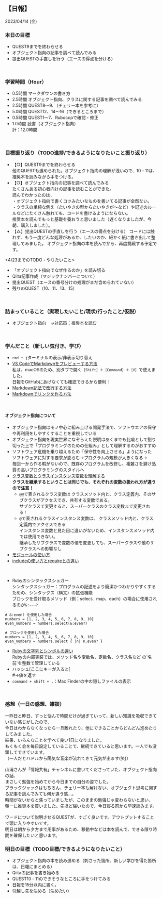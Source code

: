 ## 【日報】
2023/04/14 (金)
<br>

### 本日の目標
- QUEST9までを終わらせる
- オブジェクト指向の記事を調べて読んでみる
- 提出QUESTの手直しを行う（エースの得点を分ける）
<br>

### 学習時間（Hour）
- 0.5時間 マークダウンの書き方
- 2.5時間 オブジェクト指向、クラスに関する記事を調べて読んでみる
- 2.5時間 QUEST8〜9、（チェリー本を参考に）
- 5.0時間 QUEST12、14〜16（できるところまで）
- 0.5時間 QUEST1〜7、Rubocopで確認・修正
- 1.0時間 読書（オブジェクト指向）  
計：12.0時間
<br>

### 目標振り返り（TODO進捗/できるようになりたいこと振り返り）
- 【○】QUEST9までを終わらせる  
他のQUESTも進められた。オブジェクト指向の理解が浅いので、10・11は、推奨本を読みながら手をつける。
- 【○】オブジェクト指向の記事を調べて読んでみる  
たくさんある初心者向けの記事を読むことができた。  
読んでわかったのは、  
・オブジェクト指向で書くコツみたいなものを書いてる記事が全然ない。  
・クラスの単純な例え（たいやきの型からたいやきが〜など）や記述のルールなどにたくさん触れても、コードを書けるようにならない。  
推奨本を読んでもっと基礎を養おうと思いました（遅くなりましたが、今朝、購入しました）。
- 【△】提出QUESTの手直しを行う（エースの得点を分ける）
コードには触れず、もう一度どんな処理があるか、したいのか、細かく紙に書き出して整理してみました。
オブジェクト指向の本を読んでから、再度挑戦する予定です。

<4/23までのTODO・やりたいこと>  
- 「オブジェクト指向でなぜ作るのか」を読み切る
- Qiita記事作成（マジックナンバーについて）
- 提出QUEST（エースの番号分けの処理がまだ含められていない）
- 残りのQUEST（10、11、13、15）
<br>

### 詰まっていること（実現したいこと/現状/行ったこと/仮説）
- オブジェクト指向　→対応策：推奨本を読む
<br>

### 学んだこと（新しい気付き、学び）
- `cmd + j`ターミナルの表示/非表示切り替え
- [VS CodeでMarkdownをプレビューする方法](https://atmarkit.itmedia.co.jp/ait/articles/1804/20/news030.html)  
私は、macOSのため、別タブで開く`［Shift］＋［Command］＋［V］`で使えました。  
日報をGitHubにあげなくても確認できるから便利！
- [Markdown記法で改行する方法](https://www.sejuku.net/blog/77336)
- [Markdownでリンクを作る方法](https://www.sejuku.net/blog/77385)
<br>

#### オブジェクト指向について
- オブジェクト指向はモノ中心に組み上げる開発手法で、ソフトウエアの保守や再利用をしやすくすることを重視している
- オブジェクト指向を現実世界になぞらえた説明はあくまでも比喩として割り切った上で「プログラミングのための仕組み」として理解するのがおすすめ
- ソフトウェア危機を乗り越えるため「保守性を向上させる」ようになった  
ソフトウェアに対する要求が膨らむ→プログラムの規模が大きくなる→  
毎回一から作る暇がないので、既存のプログラムを改修し、複雑さを避け品質の高いプログラミングのスタイルへ  
- [クラス変数とクラスインスタンス変数を理解する](https://qiita.com/shun_takagi/items/cba48fbe8c4de81b3fac)  
**クラスを継承するということは同じでも、それぞれの変数の扱われ方が違うので注意！**
  - `@@`で表されるクラス変数は
クラスメソッド内と、クラス定義内、そのサブクラスがアクセスでき、共有する変数である。  
サブクラスで変更すると、スーパークラスのクラス変数まで変更される！
  - `@`で表されるクラスインスタンス変数は、
クラスメソッド内と、クラス定義内でアクセスできる  
インスタンス変数と見た目に違いがないため、インスタンスメソッド内では使用できない。  
継承したサブクラスで変数の値を変更しても、スーパークラスや他のサブクラスへの影響なし
- [モジュールの使い方](https://www.sejuku.net/blog/15408)
- [includeの使い方とrequireとの違い](https://www.sejuku.net/blog/16057)
<br>

- Rubyのシンタックスシュガー  
シンタックスシュガー：プログラムの記述をより簡潔かつわかりやすくするための、シンタックス（構文）の拡張機能  
ブロックを受け取るメソッド（例：select、map、each）の場合に使用されるのが`&:~~~?`
```
# &:even? を使用した場合
numbers = [1, 2, 3, 4, 5, 6, 7, 8, 9, 10]
even_numbers = numbers.select(&:even?)

# ブロックを使用した場合
numbers = [1, 2, 3, 4, 5, 6, 7, 8, 9, 10]
even_numbers = numbers.select { |n| n.even? }
```
- [Rubyの文字列とシンボルの違い](https://qiita.com/Kta-M/items/53a13ef60e14fcb41193)  
Rubyの内部実装では、メソッド名や変数名、定数名、クラス名など の`名前'を整数で管理している
- ハッシュ[ここにキーが入ると]  
#=>値を返す
- `command + shift + .`：Mac Finderの中の隠しファイルの表示
<br>

### 感想（一日の感想、雑談）
一昨日と昨日、ずっと悩んで時間だけが過ぎていって、新しい知識を吸収できていない感じがしたので、  
今日はわからなくなったら一旦離れたり、他にできることからどんどん進めたりしてみました。  
結果、いろんなことを学べて良い1日になりました。  
もくもく会を毎日設定していることで、継続できていると思います。一人でも没頭してできています。  
（一人だとハドルから陽気な音楽が流れてきて元気が出ます(笑)）  
<br>
山浦さんが「情報共有」チャンネルに書いてくださっていた、オブジェクト指向の話、  
まさしく勉強を始めてから今日までの自分の姿でした。  
ブラックジャックはもちろん、チェリー本も解けない、オブジェクト思考に関する記事を読んでみても何か違う感…。  
時間がないからと焦っていましたが、このままの勉強じゃ変わらないと思い、  
朝一に推奨本を買いました。先ほど届いたので、今日寝る前から早速読みます。  
<br>
ワードについて説明させるQUESTが、すごく良いです。アウトプットすることで頭に入りやすいです。
<br>
明日は朝から夕方まで用事があるため、移動中などは本を読んで、できる限り時間を確保したいと思います。
<br>

### 明日の目標（TODO目標/できるようになりたいこと）
- オブジェクト指向の本を読み進める（刺さった箇所、新しい学びを得た箇所は、日報にまとめる）
- Qiitaの記事を書き始める
- QUEST10・11のできそうなところに手をつけてみる
- 日報を15分以内に書く。
- 引越し先を決める（決めたい）